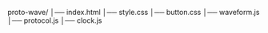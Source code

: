 proto-wave/
│── index.html
│── style.css
│── button.css
│── waveform.js
│── protocol.js
│── clock.js    
